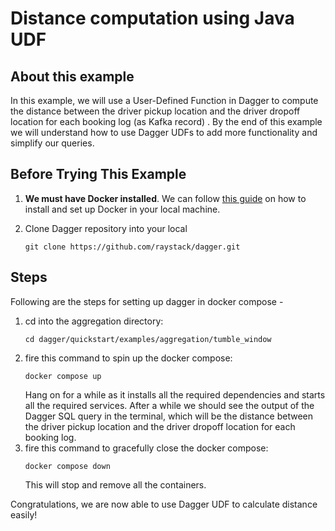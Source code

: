 # Distance computation using Java UDF

## About this example

In this example, we will use a User-Defined Function in Dagger to compute the distance between the driver pickup location and the driver dropoff location for each booking log (as Kafka record) . By the end of this example we will understand how to use Dagger UDFs to add more functionality and simplify our queries.

## Before Trying This Example

1. **We must have Docker installed**. We can follow [this guide](https://docs.docker.com/get-docker/) on how to install and set up Docker in your local machine.
2. Clone Dagger repository into your local

   ```shell
   git clone https://github.com/raystack/dagger.git
   ```

## Steps

Following are the steps for setting up dagger in docker compose -

1. cd into the aggregation directory:
   ```shell
   cd dagger/quickstart/examples/aggregation/tumble_window
   ```
2. fire this command to spin up the docker compose:
   ```shell
   docker compose up
   ```
   Hang on for a while as it installs all the required dependencies and starts all the required services. After a while we should see the output of the Dagger SQL query in the terminal, which will be the distance between the driver pickup location and the driver dropoff location for each booking log.
3. fire this command to gracefully close the docker compose:
   ```shell
   docker compose down
   ```
   This will stop and remove all the containers.

Congratulations, we are now able to use Dagger UDF to calculate distance easily!
